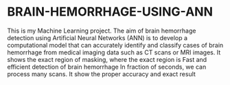 # BRAIN-HEMORRHAGE-USING-ANN

This is my Machine Learning project. The aim of brain hemorrhage detection using Artificial Neural Networks (ANN) is to develop a computational model that can accurately identify and classify cases of brain hemorrhage from medical imaging data such as CT scans or MRI images. It shows the exact region of masking, where the exact region is Fast and efficient detection of brain hemorrhage In fraction of seconds, we can process many scans. It show the proper accuracy and exact result

